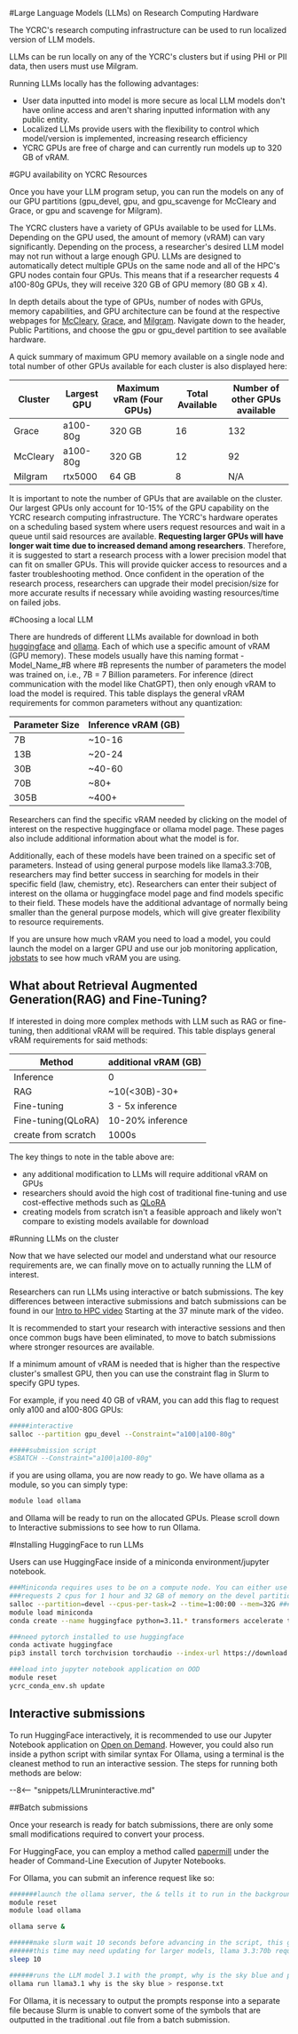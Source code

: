 #Large Language Models (LLMs) on Research Computing Hardware

The YCRC's research computing infrastructure can be used to run localized version of LLM models. 

LLMs can be run locally on any of the YCRC's clusters but if using PHI or PII data, then users must use Milgram.

Running LLMs locally has the following advantages:

 - User data inputted into model is more secure as local LLM models don't have online access and aren't sharing inputted information with any public entity.
 - Localized LLMs provide users with the flexibility to control which model/version is implemented, increasing research efficiency
 - YCRC GPUs are free of charge and can currently run models up to 320 GB of vRAM.

#GPU availability on YCRC Resources

Once you have your LLM program setup, you can run the models on any of our GPU partitions (gpu_devel, gpu, and gpu_scavenge for McCleary and Grace, or gpu and scavenge for Milgram).

The YCRC clusters have a variety of GPUs available to be used for LLMs. Depending on the GPU used, the amount of memory (vRAM) can vary significantly. Depending on the process, a researcher's desired LLM model may not run without a large enough GPU.
LLMs are designed to automatically detect multiple GPUs on the same node and all of the HPC's GPU nodes contain four GPUs. This means that if a researcher requests 4 a100-80g GPUs, they will receive 320 GB of GPU memory (80 GB x 4).

In depth details about the type of GPUs, number of nodes with GPUs, memory capabilities, and GPU architecture can be found at the respective webpages for [McCleary](https://docs.ycrc.yale.edu/clusters/mccleary/), [Grace](https://docs.ycrc.yale.edu/clusters/grace/), and [Milgram](https://docs.ycrc.yale.edu/clusters/milgram/).
Navigate down to the header, Public Partitions, and choose the gpu or gpu_devel partition to see available hardware.

A quick summary of maximum GPU memory available on a single node and total number of other GPUs available  for each cluster is also displayed here:

| Cluster      | Largest GPU  | Maximum vRam (Four GPUs) | Total Available  | Number of other GPUs available |
|--------------|--------------|--------------------------|------------------|--------------------------------|
| Grace        | a100-80g     | 320 GB                   | 16               | 132                            |
| McCleary     | a100-80g     | 320 GB                   | 12               | 92                             |
| Milgram      | rtx5000      | 64 GB                    | 8                | N/A                            | 

It is important to note the number of GPUs that are available on the cluster. Our largest GPUs only account for 10-15% of the GPU capability on the YCRC research computing infrastructure.
The YCRC's hardware operates on a scheduling based system where users request resources and wait in a queue until said resources are available. 
**Requesting larger GPUs will have longer wait time due to increased demand among researchers**. Therefore, it is suggested to start a research process with a lower precision model that
can fit on smaller GPUs. This will provide quicker access to resources and a faster troubleshooting method. Once confident in the operation of the research process, researchers can upgrade their model precision/size for more accurate results if necessary while avoiding wasting resources/time on failed jobs.

#Choosing a local LLM

There are hundreds of different LLMs available for download in both [huggingface](https://huggingface.co/models) and [ollama](https://ollama.com/search).
Each of which use a specific amount of vRAM (GPU memory). These models usually have this naming format - Model_Name_#B where #B represents the number of parameters the
model was trained on, i.e., 7B = 7 Billion parameters. For inference (direct communication with the model like ChatGPT), then only enough vRAM to load the model is required. This table displays the general vRAM requirements for common parameters without any quantization:

| Parameter Size      | Inference vRAM (GB)  |
|---------------------|----------------------|
| 7B                  | ~10-16               |
| 13B                 | ~20-24               |
| 30B                 | ~40-60               |
| 70B                 | ~80+                 |
| 305B                | ~400+                |

Researchers can find the specific vRAM needed by clicking on the model of interest on the respective huggingface or ollama model page. These pages also include additional
information about what the model is for. 

Additionally, each of these models have been trained on a specific set of parameters. Instead of using general purpose models like llama3.3:70B, researchers may find better
success in searching for models in their specific field (law, chemistry, etc). Researchers can enter their subject of interest on the ollama or huggingface model page and find
models specific to their field. These models have the additional advantage of normally being smaller than the general purpose models, which will give greater flexibility
to resource requirements.

If you are unsure how much vRAM you need to load a model, you could launch the model on a larger GPU and use our job monitoring application, [jobstats](https://docs.ycrc.yale.edu/clusters-at-yale/job-scheduling/jobstats/) to see how much vRAM you are using.
## What about Retrieval Augmented Generation(RAG) and Fine-Tuning?

If interested in doing more complex methods with LLM such as RAG or fine-tuning, then additional vRAM will be required. This table displays general vRAM requirements for said methods:

| Method              | additional vRAM (GB) |
|---------------------|----------------------|
| Inference           | 0                    |
| RAG                 | ~10(<30B)-30+        |
| Fine-tuning         | 3 - 5x inference     |
| Fine-tuning(QLoRA)  | 10-20% inference     |
| create from scratch | 1000s

The key things to note in the table above are:

 - any additional modification to LLMs will require additional vRAM on GPUs
 - researchers should avoid the high cost of traditional fine-tuning and use cost-effective methods such as [QLoRA](https://medium.com/@amodwrites/a-definitive-guide-to-qlora-fine-tuning-falcon-7b-with-peft-78f500a1f337)
 - creating models from scratch isn't a feasible approach and likely won't compare to existing models available for download

#Running LLMs on the cluster

Now that we have selected our model and understand what our resource requirements are, we can finally move on to actually running the LLM of interest.

Researchers can run LLMs using interactive or batch submissions. The key differences between interactive submissions and batch submissions can be found in our [Intro to HPC video](https://www.youtube.com/watch?v=SaiXaC0jRjE)
Starting at the 37 minute mark of the video.

It is recommended to start your research with interactive sessions and then once common bugs have been eliminated, to move to batch submissions where stronger resources are available.

If a minimum amount of vRAM is needed that is higher than the respective cluster's smallest GPU, then you can use the constraint flag in Slurm to specify GPU types.

For example, if you need 40 GB of vRAM, you can add this flag to request only a100 and a100-80G GPUs:

```bash
#####interactive
salloc --partition gpu_devel --Constraint="a100|a100-80g"

#####submission script
#SBATCH --Constraint="a100|a100-80g"
```

if you are using ollama, you are now ready to go. We have ollama as a module, so you can simply type:

```bash
module load ollama
```

and Ollama will be ready to run on the allocated GPUs. Please scroll down to Interactive submissions to see how to run Ollama.

#Installing HuggingFace to run LLMs

Users can use HuggingFace inside of a miniconda environment/jupyter notebook.

```bash
###Miniconda requires uses to be on a compute node. You can either use salloc (below) or start an OOD remote desktop session
###requests 2 cpus for 1 hour and 32 GB of memory on the devel partition
salloc --partition=devel --cpus-per-task=2 --time=1:00:00 --mem=32G ###requests 2 cpus for 1 hour and 32 GB of memory on the devel partition
module load miniconda
conda create --name huggingface python=3.11.* transformers accelerate tokenizers datasets jupyter jupyterlab

###need pytorch installed to use huggingface
conda activate huggingface
pip3 install torch torchvision torchaudio --index-url https://download.pytorch.org/whl/cu124

###load into jupyter notebook application on OOD
module reset
ycrc_conda_env.sh update
```

## Interactive submissions

To run HuggingFace interactively, it is recommended to use our Jupyter Notebook application on [Open on Demand](https://docs.ycrc.yale.edu/clusters-at-yale/access/ood/). However, you could also run inside a python script with similar syntax
For Ollama, using a terminal is the cleanest method to run an interactive session. The steps for running both methods are below:

--8<-- "snippets/LLMruninteractive.md"

##Batch submissions

Once your research is ready for batch submissions, there are only some small modifications required to convert your process.

For HuggingFace, you can employ a method called [papermill](https://docs.ycrc.yale.edu/clusters-at-yale/access/ood-jupyter/) under the header of Command-Line Execution of Jupyter Notebooks.

For Ollama, you can submit an inference request like so:

```bash
#######launch the ollama server, the & tells it to run in the background, allowing the script to continue
module reset
module load ollama

ollama serve &

######make slurm wait 10 seconds before advancing in the script, this gives the necessary time to launch the LLM server
######this time may need updating for larger models, llama 3.3:70b requires 60 seconds for example
sleep 10

######runs the LLM model 3.1 with the prompt, why is the sky blue and passes the response into a file called response.txt
ollama run llama3.1 why is the sky blue > response.txt
```

For Ollama, it is necessary to output the prompts response into a separate file because Slurm is unable to convert some of the symbols that are outputted in the traditional .out file from a batch submission.
